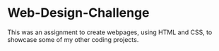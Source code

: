 # Web-Design-Challenge

This was an assignment to create webpages, using HTML and CSS, to showcase some of my other coding projects.
